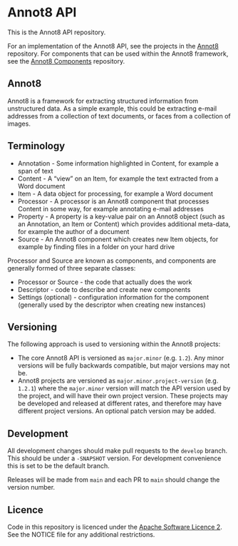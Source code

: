# Annot8 API

This is the Annot8 API repository.

For an implementation of the Annot8 API, see the projects in the [Annot8](https://github.com/annot8/annot8) repository.
For components that can be used within the Annot8 framework, see the [Annot8 Components](https://github.com/annot8/annot8-components) repository.

## Annot8

Annot8 is a framework for extracting structured information from unstructured data.
As a simple example, this could be extracting e-mail addresses from a collection of text documents, or faces from a collection of images.

## Terminology

* Annotation - Some information highlighted in Content, for example a span of text
* Content - A “view” on an Item, for example the text extracted from a Word document
* Item - A data object for processing, for example a Word document
* Processor - A processor is an Annot8 component that processes Content in some way, for example annotating e-mail addresses
* Property - A property is a key-value pair on an Annot8 object (such as an Annotation, an Item or Content) which provides additional meta-data, for example the author of a document
* Source - An Annot8 component which creates new Item objects, for example by finding files in a folder on your hard drive

Processor and Source are known as components, and components are generally formed of three separate classes:

* Processor or Source - the code that actually does the work
* Descriptor - code to describe and create new components
* Settings (optional) - configuration information for the component (generally used by the descriptor when creating new instances)


## Versioning

The following approach is used to versioning within the Annot8 projects:

* The core Annot8 API is versioned as `major.minor` (e.g. `1.2`). 
  Any minor versions will be fully backwards compatible, but major versions may not be.
* Annot8 projects are versioned as `major.minor.project-version` (e.g. `1.2.1`) where the `major.minor` version will match the API version used by the project, and will have their own project version.
  These projects may be developed and released at different rates, and therefore may have different project versions. An optional patch version may be added.
## Development

All development changes should make pull requests to the `develop` branch. 
This should be under a `-SNAPSHOT` version. 
For development convenience this is set to be the default branch.

Releases will be made from `main` and each PR to `main` should change the version number.
 
## Licence

Code in this repository is licenced under the [Apache Software Licence 2](https://www.apache.org/licenses/LICENSE-2.0).
See the NOTICE file for any additional restrictions.